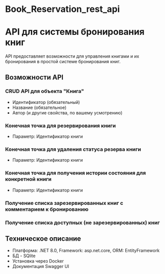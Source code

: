 # Book_Reservation_rest_api


# API для системы бронирования книг

API предоставляет возможности для управления книгами и их бронирования в простой системе бронирования книг.

## Возможности API

### CRUD API для объекта "Книга"

- Идентификатор (обязательный)
- Название (обязательное)
- Автор (и другие свойства, по вашему усмотрению)

### Конечная точка для резервирования книги
- Параметр: Идентификатор книги
### Конечная точка для удаления статуса резерва книги
- Параметр: Идентификатор книги
### Конечная точка для получения истории состояния для конкретной книги
- Параметр: Идентификатор книги
### Получение списка зарезервированных книг с комментарием к бронированию

### Получение списка доступных (не зарезервированных) книг

## Техническое описание

- Платформа: .NET 8.0, Framework: asp.net.core, ORM: EntityFramework 
- БД - SQlite 
- Установка через Docker
- Документация Swagger UI




